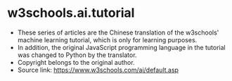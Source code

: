 # w3schools.ai.tutorial
- These series of articles are the Chinese translation of the w3schools' machine learning tutorial, which is only for learning purposes. 
- In addition, the original JavaScript programming language in the tutorial was changed to Python by the translator.
- Copyright belongs to the original author.
- Source link: https://www.w3schools.com/ai/default.asp